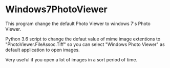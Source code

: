 # Windows7PhotoViewer
This program change the default Photo Viewer to windows 7's Photo Viewer.

Python 3.6 script to change the defaut value of mime image extentions to "PhotoViewer.FileAssoc.Tiff" so you can select "Windows Photo Viewer" as default application to open images.

Very useful if you open a lot of images in a sort period of time.
